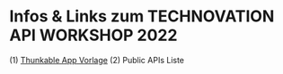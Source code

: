 # Infos & Links zum TECHNOVATION API WORKSHOP 2022

(1)  [Thunkable App Vorlage](www.google.de)
(2)  Public APIs Liste
